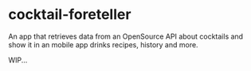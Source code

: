 # cocktail-foreteller
An app that retrieves data from an OpenSource API about cocktails and show it in an mobile app drinks recipes, history and more.

WIP...
